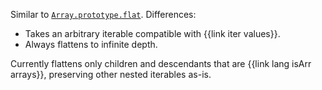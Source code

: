 Similar to [`Array.prototype.flat`](https://developer.mozilla.org/en-US/docs/Web/JavaScript/Reference/Global_Objects/Array/flat). Differences:

  * Takes an arbitrary iterable compatible with {{link iter values}}.
  * Always flattens to infinite depth.

Currently flattens only children and descendants that are {{link lang isArr arrays}}, preserving other nested iterables as-is.
